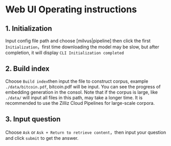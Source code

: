 # Web UI Operating instructions

## 1. Initialization

Input config file path and choose [milvus|pipeline] then click the first `Initialization`，first time downloading the model may be slow, but after completion, it will display `CLI Initialization completed`

## 2. Build index

Choose `Build index`then input the file to construct corpus, example `./data/bitcoin.pdf`, bitcoin.pdf will be input. You can see the progress of embedding generation in the consol. Note that if the corpus is large, like `./data/` will input all files in this path, may take a longer time. It is recommended to use the Zilliz Cloud Pipelines for large-scale corpora.

## 3. Input question

Choose `Ask` or `Ask + Return to retrieve content`，then input your question and click `submit` to get the answer.